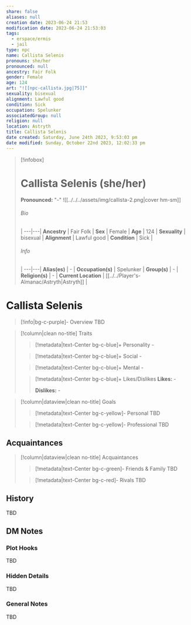 ```yaml
---
share: false
aliases: null
creation date: 2023-06-24 21:53
modification date: 2023-06-24 21:53:03
tags:
  - erspace/ermis
  - jail
type: npc
name: Callista Selenis
pronouns: she/her
pronounced: null
ancestry: Fair Folk
gender: Female
age: 124
art: "![[npc-callista.jpg|75]]"
sexuality: bisexual
alignment: Lawful good
condition: Sick
occupation: Spelunker
associatedGroup: null
religion: null
location: Astryth
title: Callista Selenis
date created: Saturday, June 24th 2023, 9:53:03 pm
date modified: Sunday, October 22nd 2023, 12:02:33 pm
---
```


> [!infobox]
> # Callista Selenis (she/her)
> **Pronounced:**  "\-"
> ![[../../../assets/img/callista-2.png|cover hm-sm]]
> ###### Bio
>  |
> ---|---|
> **Ancestry** | Fair Folk |
> **Sex** | Female |
> **Age** | 124 |
> **Sexuality** | bisexual |
> **Alignment** | Lawful good |
> **Condition** | Sick |
> ###### Info
>  |
> ---|---|
> **Alias(es)** | \- |
> **Occupation(s)** | Spelunker |
> **Group(s)** | \- |
> **Religion(s)** | \- |
> **Current Location** | [[../../Player's-Almanac/Astryth|Astryth]] |

# **Callista Selenis**
> [!info|bg-c-purple]- Overview
TBD

> [!column|clean no-title] Traits
> > [!metadata|text-Center bg-c-blue]+ Personality
> > \-
> 
> > [!metadata|text-Center bg-c-blue]+ Social
> > \-
> 
> > [!metadata|text-Center bg-c-blue]+ Mental
> > \-
> 
> > [!metadata|text-Center bg-c-blue]+ Likes/Dislikes
> > **Likes:** \-
> > 
> > **Dislikes:** \-

> [!column|dataview|clean no-title] Goals
> > [!metadata|text-Center bg-c-yellow]- Personal
> > TBD
> 
> > [!metadata|text-Center bg-c-yellow]- Professional
> > TBD
>

## Acquaintances
> [!column|dataview|clean no-title] Acquaintances
> > [!metadata|text-Center bg-c-green]- Friends & Family
> > TBD
> 
> > [!metadata|text-Center bg-c-red]- Rivals
> > TBD
>

## History

TBD

## DM Notes
### Plot Hooks

TBD

### Hidden Details

TBD

### General Notes

TBD

```statblock
```
